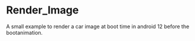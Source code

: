 # Render_Image
A small example to render a car image at boot time in android 12 before the bootanimation.
